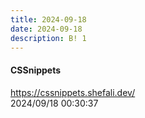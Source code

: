 ```yaml
---
title: 2024-09-18
date: 2024-09-18
description: B! 1
---
```


#### CSSnippets
https://cssnippets.shefali.dev/<br>
2024/09/18 00:30:37<br>


